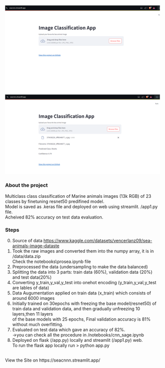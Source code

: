 ![Home](static/home.png)
<br>
![Prediction](static/results.png)
<br>

### About the project
Multiclass class classification of Marine animals images (13k RGB) of 23 classes by finetuning resnet50 predifined model. <br>
Model is saved as .keras file and deployed on web using streamlit. /app1.py file. <br>Acheived 82% accuracy on test data evaluation.
### Steps
0. Source of data https://www.kaggle.com/datasets/vencerlanz09/sea-animals-image-dataste
1. Took the raw images and converted them into the numpy array, it is in /data/data.zip <br>
   Check the notebooks\prosea.ipynb file  <br>
2. Preprocessed the data (undersampling to make the data balanced) <br>
3. Splitting the data into 3 parts: train data (60%), validation data (20%) and test data(20%) <br>
4. Converting y_train,y_val,y_test into onehot encoding (y_train,y_val,y_test are lables of data) <br>
5. Data Augumentation applied on train data (x_train) which consists of around 6000 images <br>
6. Initially trained on 30epochs with freezing the base model(resnet50) of train data and validation data, and then gradually unfreezing 10 layers,then 11 layers <br>
   of the base models with 25 epochs, Final validation accuracy is 81% without much overfitting. <br>
7. Evaluated on test data which gave an accuracy of 82%. <br>
   ->you can check all the procedure in /notebooks/cnn_sage.ipynb <br>
8. Deployed on flask (/app.py) locally and streamlit (/app1.py) web.<br>
   To run the flask app locally run > python app.py
<br>
View the Site on https://seacnnn.streamlit.app/